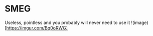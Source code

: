 # SMEG
Useless, pointless and you probably will never need to use it 
!(image)[https://imgur.com/Bq0oRWG]
